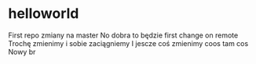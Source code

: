 # helloworld
First repo
zmiany na master
No dobra to będzie first change on remote
Trochę zmienimy i sobie zaciągniemy
I jescze coś zmienimy
coos tam cos
Nowy br
